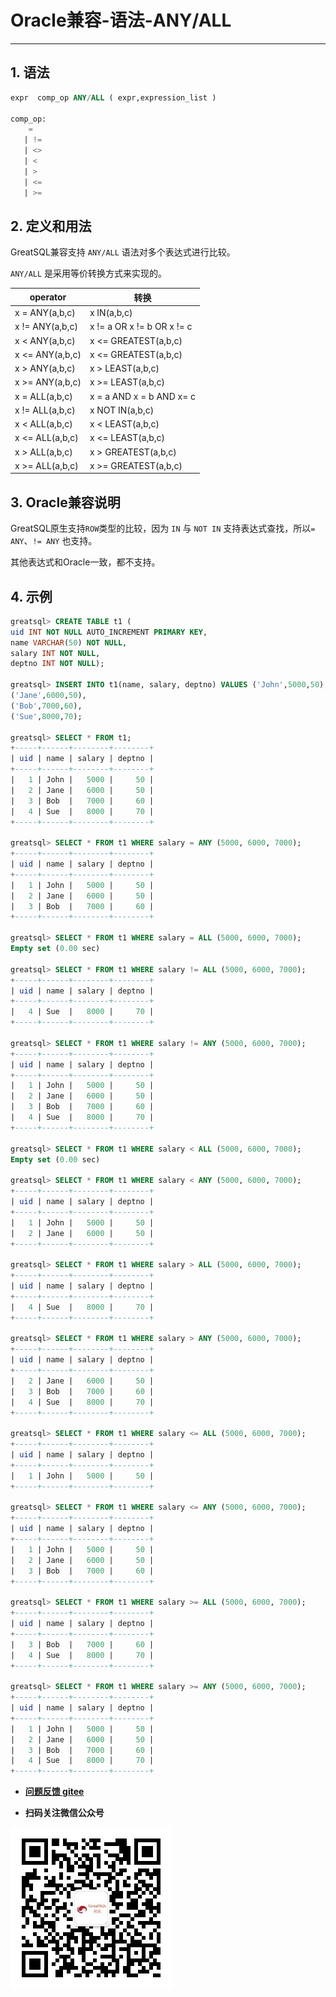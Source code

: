 # Oracle兼容-语法-ANY/ALL
---


## 1. 语法

```sql
expr  comp_op ANY/ALL ( expr,expression_list ) 

comp_op:
    =
   | !=
   | <>
   | <
   | >
   | <=
   | >= 
```

## 2. 定义和用法

GreatSQL兼容支持 `ANY/ALL` 语法对多个表达式进行比较。

`ANY/ALL` 是采用等价转换方式来实现的。

 operator | 转换 
 ----   | ---- 
 x = ANY(a,b,c)   | x IN(a,b,c) 
 x != ANY(a,b,c)   | x != a OR x != b OR x != c
 x < ANY(a,b,c) | x <= GREATEST(a,b,c)
 x <= ANY(a,b,c) | x <= GREATEST(a,b,c)
 x > ANY(a,b,c) | x > LEAST(a,b,c)
 x >= ANY(a,b,c) | x >= LEAST(a,b,c)
 x = ALL(a,b,c)   | x = a AND x = b AND x= c 
 x != ALL(a,b,c)   | x NOT IN(a,b,c)
 x < ALL(a,b,c) | x < LEAST(a,b,c)
 x <= ALL(a,b,c) | x <= LEAST(a,b,c)
 x > ALL(a,b,c) | x > GREATEST(a,b,c)
 x >= ALL(a,b,c) | x >= GREATEST(a,b,c)


## 3. Oracle兼容说明

GreatSQL原生支持`ROW`类型的比较，因为 `IN` 与 `NOT IN` 支持表达式查找，所以`= ANY`、`!= ANY` 也支持。

其他表达式和Oracle一致，都不支持。

## 4. 示例

```sql
greatsql> CREATE TABLE t1 (
uid INT NOT NULL AUTO_INCREMENT PRIMARY KEY, 
name VARCHAR(50) NOT NULL,
salary INT NOT NULL,
deptno INT NOT NULL);

greatsql> INSERT INTO t1(name, salary, deptno) VALUES ('John',5000,50),
('Jane',6000,50),
('Bob',7000,60),
('Sue',8000,70);

greatsql> SELECT * FROM t1;
+-----+------+--------+--------+
| uid | name | salary | deptno |
+-----+------+--------+--------+
|   1 | John |   5000 |     50 |
|   2 | Jane |   6000 |     50 |
|   3 | Bob  |   7000 |     60 |
|   4 | Sue  |   8000 |     70 |
+-----+------+--------+--------+

greatsql> SELECT * FROM t1 WHERE salary = ANY (5000, 6000, 7000);
+-----+------+--------+--------+
| uid | name | salary | deptno |
+-----+------+--------+--------+
|   1 | John |   5000 |     50 |
|   2 | Jane |   6000 |     50 |
|   3 | Bob  |   7000 |     60 |
+-----+------+--------+--------+

greatsql> SELECT * FROM t1 WHERE salary = ALL (5000, 6000, 7000);
Empty set (0.00 sec)

greatsql> SELECT * FROM t1 WHERE salary != ALL (5000, 6000, 7000);
+-----+------+--------+--------+
| uid | name | salary | deptno |
+-----+------+--------+--------+
|   4 | Sue  |   8000 |     70 |
+-----+------+--------+--------+

greatsql> SELECT * FROM t1 WHERE salary != ANY (5000, 6000, 7000);
+-----+------+--------+--------+
| uid | name | salary | deptno |
+-----+------+--------+--------+
|   1 | John |   5000 |     50 |
|   2 | Jane |   6000 |     50 |
|   3 | Bob  |   7000 |     60 |
|   4 | Sue  |   8000 |     70 |
+-----+------+--------+--------+

greatsql> SELECT * FROM t1 WHERE salary < ALL (5000, 6000, 7000);
Empty set (0.00 sec)

greatsql> SELECT * FROM t1 WHERE salary < ANY (5000, 6000, 7000);
+-----+------+--------+--------+
| uid | name | salary | deptno |
+-----+------+--------+--------+
|   1 | John |   5000 |     50 |
|   2 | Jane |   6000 |     50 |
+-----+------+--------+--------+

greatsql> SELECT * FROM t1 WHERE salary > ALL (5000, 6000, 7000);
+-----+------+--------+--------+
| uid | name | salary | deptno |
+-----+------+--------+--------+
|   4 | Sue  |   8000 |     70 |
+-----+------+--------+--------+

greatsql> SELECT * FROM t1 WHERE salary > ANY (5000, 6000, 7000);
+-----+------+--------+--------+
| uid | name | salary | deptno |
+-----+------+--------+--------+
|   2 | Jane |   6000 |     50 |
|   3 | Bob  |   7000 |     60 |
|   4 | Sue  |   8000 |     70 |
+-----+------+--------+--------+

greatsql> SELECT * FROM t1 WHERE salary <= ALL (5000, 6000, 7000);
+-----+------+--------+--------+
| uid | name | salary | deptno |
+-----+------+--------+--------+
|   1 | John |   5000 |     50 |
+-----+------+--------+--------+

greatsql> SELECT * FROM t1 WHERE salary <= ANY (5000, 6000, 7000);
+-----+------+--------+--------+
| uid | name | salary | deptno |
+-----+------+--------+--------+
|   1 | John |   5000 |     50 |
|   2 | Jane |   6000 |     50 |
|   3 | Bob  |   7000 |     60 |
+-----+------+--------+--------+

greatsql> SELECT * FROM t1 WHERE salary >= ALL (5000, 6000, 7000);
+-----+------+--------+--------+
| uid | name | salary | deptno |
+-----+------+--------+--------+
|   3 | Bob  |   7000 |     60 |
|   4 | Sue  |   8000 |     70 |
+-----+------+--------+--------+

greatsql> SELECT * FROM t1 WHERE salary >= ANY (5000, 6000, 7000);
+-----+------+--------+--------+
| uid | name | salary | deptno |
+-----+------+--------+--------+
|   1 | John |   5000 |     50 |
|   2 | Jane |   6000 |     50 |
|   3 | Bob  |   7000 |     60 |
|   4 | Sue  |   8000 |     70 |
+-----+------+--------+--------+
```


- **[问题反馈 gitee](https://gitee.com/GreatSQL/GreatSQL-Manual/issues)**

- **扫码关注微信公众号**

![greatsql-wx](../../greatsql-wx.jpg)

